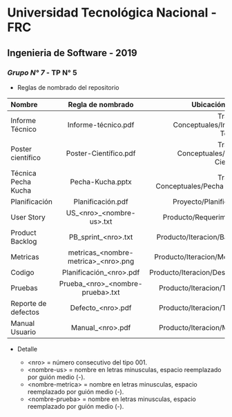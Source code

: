 # Universidad Tecnológica Nacional - FRC
## Ingenieria de Software - 2019
### *Grupo N° 7* - TP N° 5

* Reglas de nombrado del repositorio

| Nombre  | Regla de nombrado  | Ubicación física |
| :------------ |:---------------:| -----:|
| Informe Técnico | Informe-técnico.pdf | Trabajos Conceptuales/Informe Técnico |
| Poster científico | Poster-Científico.pdf | Trabajos Conceptuales/Poster Científico |
| Técnica Pecha Kucha | Pecha-Kucha.pptx | Trabajos Conceptuales/Pecha Kucha |
| Planificación | Planificación.pdf | Proyecto/Planificación |
| User Story | US_\<nro\>_\<nombre-us\>.txt | Producto/Requerimientos |
| Product Backlog | PB_sprint_\<nro\>.txt | Producto/Iteracion/Backlog |
| Metricas | metricas_\<nombre-metrica\>_\<nro\>.png | Producto/Iteracion/Metricas |
| Codigo | Planificación_\<nro\>.pdf | Producto/Iteracion/Desarrollo |
| Pruebas | Prueba_\<nro\>_\<nombre-prueba\>.txt | Producto/Iteracion/Testing |
| Reporte de defectos | Defecto_\<nro\>.pdf | Producto/Iteracion/Testing |
| Manual Usuario | Manual_\<nro\>.pdf | Producto/Iteracion/Manual |


* Detalle

    * \<nro\> = número consecutivo del tipo 001.
    * \<nombre-us\> = nombre en letras minusculas, espacio reemplazado por guión medio (-).
    * \<nombre-metrica\> = nombre en letras minusculas, espacio reemplazado por guión medio (-).
    * \<nombre-prueba\> = nombre en letras minusculas, espacio reemplazado por guión medio (-).
